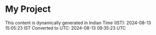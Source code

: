 # My Project

This content is dynamically generated in Indian Time (IST): 2024-08-13 15:05:23 IST
Converted to UTC: 2024-08-13 09:35:23 UTC
